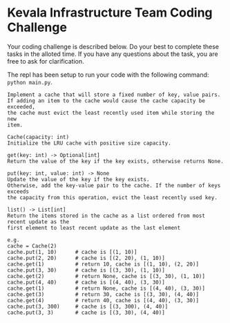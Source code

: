 # Kevala Infrastructure Team Coding Challenge

Your coding challenge is described below. Do your best to complete these tasks in the alloted time. If you have any questions about the task, you are free to ask for clarification. 

The repl has been setup to run your code with the following command: `python main.py`.  
```
Implement a cache that will store a fixed number of key, value pairs.
If adding an item to the cache would cause the cache capacity be exceeded,
the cache must evict the least recently used item while storing the new
item.

Cache(capacity: int)
Initialize the LRU cache with positive size capacity.

get(key: int) -> Optional[int]
Return the value of the key if the key exists, otherwise returns None.

put(key: int, value: int) -> None
Update the value of the key if the key exists.
Otherwise, add the key-value pair to the cache. If the number of keys exceeds
the capacity from this operation, evict the least recently used key.

list() -> List[int]
Return the items stored in the cache as a list ordered from most recent update as the 
first element to least recent update as the last element

e.g.
cache = Cache(2)
cache.put(1, 10)      # cache is [(1, 10)]
cache.put(2, 20)      # cache is [(2, 20), (1, 10)]
cache.get(1)          # return 10, cache is [(1, 10), (2, 20)]
cache.put(3, 30)      # cache is [(3, 30), (1, 10)]
cache.get(2)          # return None, cache is [(3, 30), (1, 10)]
cache.put(4, 40)      # cache is [(4, 40), (3, 30)]
cache.get(1)          # return None, cache is [(4, 40), (3, 30)]
cache.get(3)          # return 30, cache is [(3, 30), (4, 40)]
cache.get(4)          # return 40, cache is [(4, 40), (3, 30)]
cache.put(3, 300)     # cache is [(3, 300), (4, 40)]
cache.put(3, 3)       # cache is [(3, 30), (4, 40)]
```